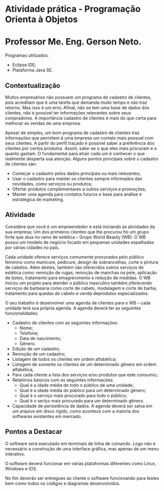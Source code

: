 # Atividade prática - Programação Orienta à Objetos
# Professor Me. Eng. Gerson Neto.

Programas utilizados:
* Eclipse IDE;
* Plataforma Java SE.


## Contextualização

Muitos empresários não possuem um programa de cadastro de clientes, pois acreditam
que é uma tarefa que demanda muito tempo e não traz retorno. Mas isso é um erro;
Afinal, não se tem uma base de dados dos clientes, não é possível ter informações
relevantes sobre seus compradores. A importância cadastro de clientes é mais do que
certa para melhorar as vendas de uma empresa.

Apesar de simples, um bom programa de cadastro de clientes traz informações que
permitem à uma empresa um contato mais pessoal com seus clientes. A partir do perfil
traçado é possível saber a preferência dos clientes por certos produtos. Assim, sabe-se o
que eles mais procuram e o quanto gastam. O fundamental para atrair cada um é
conhecer o que realmente desperta sua atenção. Alguns pontos principais sobre o
cadastro de clientes são:
* Começar o cadastro pelos dados principais ou mais relevantes;
* Usar o cadastro para manter os clientes sempre informados das novidades, como
serviços ou produtos;
* Ofertar produtos complementares a outros serviços e promoções;
* Manter uma agenda para contatos futuros e base para análise e estratégica de
marketing.


## Atividade

Considere que você é um empreendedor e está iniciando as atividades da sua empresa;
Um dos primeiros clientes que lhe procurou foi um grupo forte que atua no ramo de
estética – Grupo World Beauty (WB). O WB possui um modelo de negócio focado em
pequenas unidades espalhadas por várias cidades no país.

Cada unidade oferece serviços comumente procurados pelo público feminino como
manicure, pedicure, design de sobrancelhas, corte e pintura de cabelos. Além destes,
também são oferecidos outros serviços de estética como: remoção de rugas, remoção de
manchas na pele, aplicação de botox, tratamento para emagrecimento e redução de
medidas. O WB iniciou um projeto para atender o público masculino também,oferecendo serviços de barbearia como corte de cabelo, modelagem e corte de barba,
tratamento para quedas de cabelo e venda deprodutos especializados.

O seu trabalho é desenvolver uma agenda de clientes para o WB – cada unidade terá
sua própria agenda. A agenda deverá ter as seguintes funcionalidades:
* Cadastro de clientes com as seguintes informações:
	* Nome;
	* Telefone;
	* Data de nascimento;
	* Gênero.
* Edição de um cadastro;
* Remoção de um cadastro;
* Listagem de todos os clientes em ordem alfabética;
* Listagem de somente os clientes de um determinado gênero em ordem alfabética;
* Para cada cliente a lista dos serviços e/ou produtos que este consumiu;
* Relatórios básicos com as seguintes informações:
	* Qual é a idade média de todo o público de uma unidade;
	* Qual é a idade média do público para um determinado gênero;
	* Qual é o serviço mais procurado para todo o público;
	* Qual é o seriço mais procurado para um determinado gênero.
* Capacidade de persistência de dados. A agenda deverá ser salva em um arquivo
em disco rígido, como acontece com a maíoria dos softwares existentes em
mercado.


## Pontos a Destacar

O software será executado em terminais de linha de comando. Logo não é necessário a
construção de uma interface gráfica, mas apenas de um menu interativo.

O software deverá funcionar em várias plataformas diferentes como Linux, Windows e
IOS.

No fim deverão ser entregues ao cliente o software funcionando para testes bem como
todos os códigos e diagramas desenvolvidos.